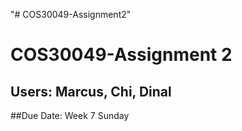 "# COS30049-Assignment2" 
# COS30049-Assignment 2
## Users: **Marcus, Chi, Dinal**
##Due Date: Week 7 Sunday
